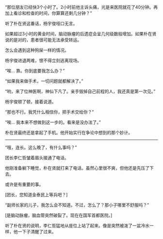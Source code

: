 “那位朋友已经快3个小时了。2小时前他主诉头痛，光是来医院就花了40分钟。再加上看诊和检查的时间，你算算还剩几分钟？”

听了朴在贤这番话，杨宇俊哑口无言。

如果超过3小时的黄金时间，脑动脉瘤的后遗症会呈几何级数般增加。如果朴在贤说的是对的，患者很可能无法承受转运。

怎么会遇到这种狗屎一样的情况。

杨宇俊进退两难，恨不得立刻逃离现场。

“唉… 靠。你到底要我怎么办？”

“如果我来做手术，一切问题就都解决了。”

“哟，来了位神医啊，神仙下凡了。亲手毁掉自己前程的人，我还真是第一次见。”

杨宇俊顿了顿，接着说道。

“那也不行。我凭什么相信你，把手术交给你？”

“唉… 我本来不想做到这一步的。看来是没办法了。”

朴在贤最终还是拿起了手机。他开始实行在争论中想到的那个妙计。

* * *

“哦，连长。这么晚了，有什么事吗？”

团长李仁哲皱着眉头接通了电话。

他刚准备躺下睡觉，朴在贤就打来了电话。虽然心里很不爽，但他还是先压了下去。

或许是有重要的事。

[团长，您知道金泰民上等兵吧？]

“副师长家的儿子，我怎么会不知道。不过，怎么了？那小子哪里不舒服吗？”

[是脑动脉瘤，脑血管突然破裂了。现在在国军首都医院。]

听了朴在贤的说明，李仁哲猛地从座位上站了起来。像是突然被泼了一盆冷水一样，他一下子清醒了过来。